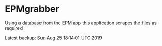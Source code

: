 # EPMgrabber
Using a database from the EPM app this application scrapes the files as required


Latest backup: Sun Aug 25 18:14:01 UTC 2019
